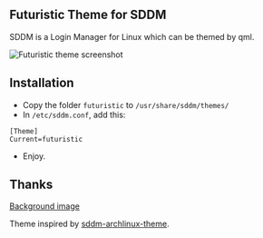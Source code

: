 Futuristic Theme for SDDM
---------------------------------
SDDM is a Login Manager for Linux which can be themed by qml.

![Futuristic theme screenshot](https://f.cloud.github.com/assets/2742231/1818096/b06392bc-6fde-11e3-9fbd-8f7eac3b8583.png)

Installation
------------
* Copy the folder `futuristic` to `/usr/share/sddm/themes/`
* In `/etc/sddm.conf`, add this:
```
[Theme]
Current=futuristic
```
* Enjoy.

Thanks
------

[Background image][1]

Theme inspired by [sddm-archlinux-theme][2].

[1]: http://www.mygarage.ro/ghiduri-si-tutoriale/92914-schimbare-logon-screen-windows-7-a.html
[2]: https://github.com/absturztaube/sddm-archlinux-theme

